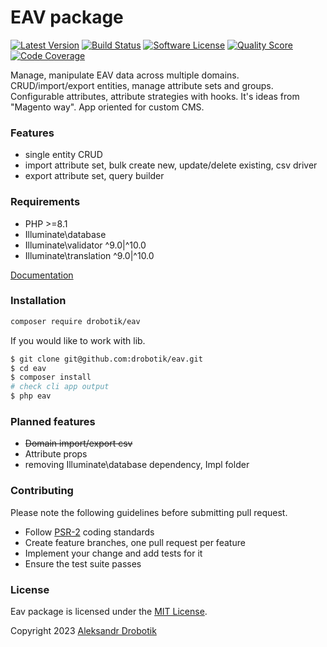 # EAV package

[![Latest Version](https://img.shields.io/github/release/drobotik/eav.svg?style=flat-square)](https://github.com/drobotik/eav/releases)
[![Build Status](https://github.com/drobotik/eav/workflows/tests/badge.svg)](https://github.com/drobotik/eav/actions)
[![Software License](https://img.shields.io/badge/license-MIT-brightgreen.svg?style=flat-square)](https://opensource.org/license/mit)
[![Quality Score](https://img.shields.io/scrutinizer/g/drobotik/eav.svg?style=flat-square)](https://scrutinizer-ci.com/g/drobotik/eav)
[![Code Coverage](https://scrutinizer-ci.com/g/drobotik/eav/badges/coverage.png?b=master)](https://scrutinizer-ci.com/g/drobotik/eav/?branch=master)

Manage, manipulate EAV data across multiple domains. CRUD/import/export entities, manage attribute sets and groups.
Configurable attributes, attribute strategies with hooks.
It's ideas from "Magento way". App oriented for custom CMS. 

### Features
- single entity CRUD
- import attribute set, bulk create new, update/delete existing, csv driver
- export attribute set, query builder

### Requirements
- PHP >=8.1
- Illuminate\database
- Illuminate\validator ^9.0|^10.0
- Illuminate\translation ^9.0|^10.0

[Documentation](./docs/eav.md)

### Installation
```bash
composer require drobotik/eav
```
If you would like to work with lib.
```bash
$ git clone git@github.com:drobotik/eav.git 
$ cd eav
$ composer install
# check cli app output
$ php eav 
```

### Planned features 

* ~~Domain import/export csv~~
* Attribute props
* removing Illuminate\database dependency, Impl folder

### Contributing

Please note the following guidelines before submitting pull request.

- Follow [PSR-2](http://www.php-fig.org/psr/psr-2/) coding standards
- Create feature branches, one pull request per feature
- Implement your change and add tests for it
- Ensure the test suite passes

### License

Eav package is licensed under the [MIT License](http://opensource.org/licenses/MIT).

Copyright 2023 [Aleksandr Drobotik](https://github.com/drobotik)